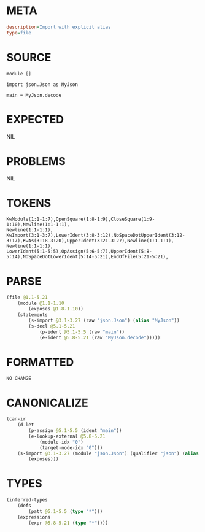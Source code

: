 # META
~~~ini
description=Import with explicit alias
type=file
~~~
# SOURCE
~~~roc
module []

import json.Json as MyJson

main = MyJson.decode
~~~
# EXPECTED
NIL
# PROBLEMS
NIL
# TOKENS
~~~zig
KwModule(1:1-1:7),OpenSquare(1:8-1:9),CloseSquare(1:9-1:10),Newline(1:1-1:1),
Newline(1:1-1:1),
KwImport(3:1-3:7),LowerIdent(3:8-3:12),NoSpaceDotUpperIdent(3:12-3:17),KwAs(3:18-3:20),UpperIdent(3:21-3:27),Newline(1:1-1:1),
Newline(1:1-1:1),
LowerIdent(5:1-5:5),OpAssign(5:6-5:7),UpperIdent(5:8-5:14),NoSpaceDotLowerIdent(5:14-5:21),EndOfFile(5:21-5:21),
~~~
# PARSE
~~~clojure
(file @1.1-5.21
	(module @1.1-1.10
		(exposes @1.8-1.10))
	(statements
		(s-import @3.1-3.27 (raw "json.Json") (alias "MyJson"))
		(s-decl @5.1-5.21
			(p-ident @5.1-5.5 (raw "main"))
			(e-ident @5.8-5.21 (raw "MyJson.decode")))))
~~~
# FORMATTED
~~~roc
NO CHANGE
~~~
# CANONICALIZE
~~~clojure
(can-ir
	(d-let
		(p-assign @5.1-5.5 (ident "main"))
		(e-lookup-external @5.8-5.21
			(module-idx "0")
			(target-node-idx "0")))
	(s-import @3.1-3.27 (module "json.Json") (qualifier "json") (alias "MyJson")
		(exposes)))
~~~
# TYPES
~~~clojure
(inferred-types
	(defs
		(patt @5.1-5.5 (type "*")))
	(expressions
		(expr @5.8-5.21 (type "*"))))
~~~

